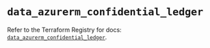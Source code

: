# `data_azurerm_confidential_ledger`

Refer to the Terraform Registry for docs: [`data_azurerm_confidential_ledger`](https://registry.terraform.io/providers/hashicorp/azurerm/4.22.0/docs/data-sources/confidential_ledger).
